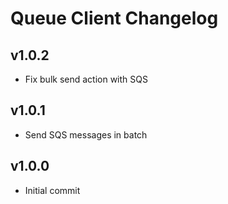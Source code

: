 # Queue Client Changelog

## v1.0.2

- Fix bulk send action with SQS

## v1.0.1

- Send SQS messages in batch

## v1.0.0

- Initial commit
